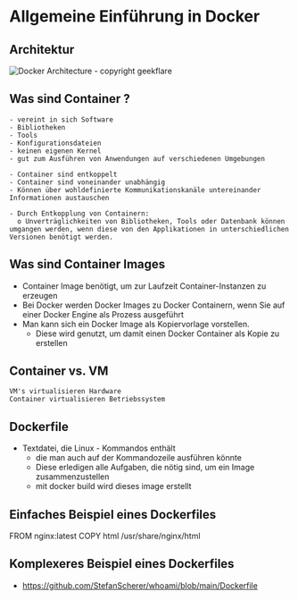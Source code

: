 # Allgemeine Einführung in Docker 

## Architektur 

![Docker Architecture - copyright geekflare](https://geekflare.com/wp-content/uploads/2019/09/docker-architecture-609x270.png)

## Was sind Container ? 

```
- vereint in sich Software
- Bibliotheken 
- Tools 
- Konfigurationsdateien 
- keinen eigenen Kernel 
- gut zum Ausführen von Anwendungen auf verschiedenen Umgebungen 

- Container sind entkoppelt
- Container sind voneinander unabhängig 
- Können über wohldefinierte Kommunikationskanäle untereinander Informationen austauschen

- Durch Entkopplung von Containern:
  o Unverträglichkeiten von Bibliotheken, Tools oder Datenbank können umgangen werden, wenn diese von den Applikationen in unterschiedlichen Versionen benötigt werden.
```

## Was sind Container Images 

  * Container Image benötigt, um zur Laufzeit Container-Instanzen zu erzeugen 
  * Bei Docker werden Docker Images zu Docker Containern, wenn Sie auf einer Docker Engine als Prozess ausgeführt
  * Man kann sich ein Docker Image als Kopiervorlage vorstellen.
    * Diese wird genutzt, um damit einen Docker Container als Kopie zu erstellen   


## Container vs. VM 

```
VM's virtualisieren Hardware
Container virtualisieren Betriebssystem 
```

## Dockerfile 

 * Textdatei, die Linux - Kommandos enthält
   * die man auch auf der Kommandozeile ausführen könnte 
   * Diese erledigen alle Aufgaben, die nötig sind, um ein Image zusammenzustellen
   * mit docker build wird dieses image erstellt 

## Einfaches Beispiel eines Dockerfiles

FROM nginx:latest
COPY html /usr/share/nginx/html

## Komplexeres Beispiel eines Dockerfiles 

  * https://github.com/StefanScherer/whoami/blob/main/Dockerfile
